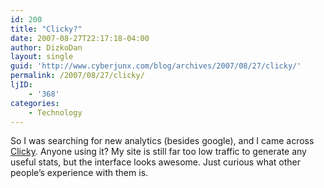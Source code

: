 ```yaml
---
id: 200
title: "Clicky?"
date: 2007-08-27T22:17:18-04:00
author: DizkoDan
layout: single
guid: 'http://www.cyberjunx.com/blog/archives/2007/08/27/clicky/'
permalink: /2007/08/27/clicky/
ljID:
    - '368'
categories:
    - Technology
---
```


So I was searching for new analytics (besides google), and I came across [Clicky](http://getclicky.com/13163). Anyone using it? My site is still far too low traffic to generate any useful stats, but the interface looks awesome. Just curious what other people’s experience with them is.